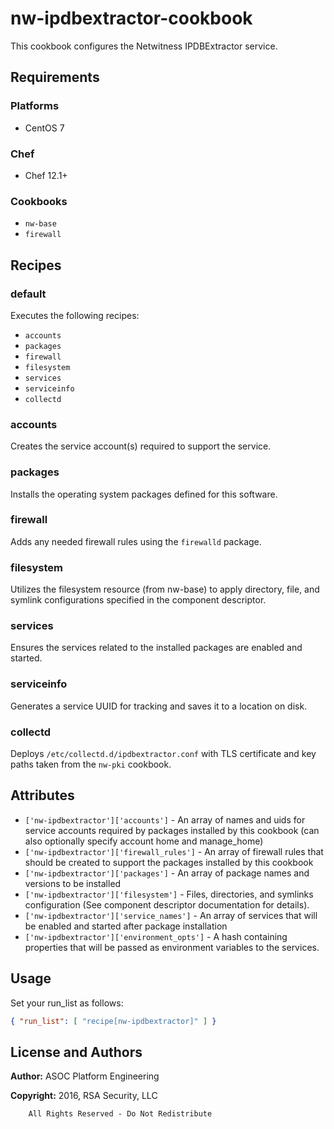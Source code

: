 # nw-ipdbextractor-cookbook

This cookbook configures the Netwitness IPDBExtractor service.

## Requirements

### Platforms

* CentOS 7

### Chef

* Chef 12.1+

### Cookbooks

* `nw-base`
* `firewall`

## Recipes

### default

Executes the following recipes:
* `accounts`
* `packages`
* `firewall`
* `filesystem`
* `services`
* `serviceinfo`
* `collectd`

### accounts

Creates the service account(s) required to support the service.

### packages

Installs the operating system packages defined for this software.

### firewall

Adds any needed firewall rules using the `firewalld` package.

### filesystem

Utilizes the filesystem resource (from nw-base) to apply directory, file,
and symlink configurations specified in the component descriptor.

### services

Ensures the services related to the installed packages are enabled and
started.

### serviceinfo

Generates a service UUID for tracking and saves it to a location on disk.

### collectd

Deploys `/etc/collectd.d/ipdbextractor.conf` with TLS certificate and key paths
taken from the `nw-pki` cookbook.

## Attributes

* `['nw-ipdbextractor']['accounts']` - An array of names and uids for
  service accounts required by packages installed by this cookbook
  (can also optionally specify account home and manage_home)
* `['nw-ipdbextractor']['firewall_rules']` - An array of firewall rules
  that should be created to support the packages installed by this cookbook
* `['nw-ipdbextractor']['packages']` - An array of package names and
  versions to be installed
* `['nw-ipdbextractor']['filesystem']` - Files, directories, and symlinks
  configuration (See component descriptor documentation for details).
* `['nw-ipdbextractor']['service_names']` - An array of services that
  will be enabled and started after package installation
* `['nw-ipdbextractor']['environment_opts']` - A hash containing properties 
  that will be passed as environment variables to the services.

## Usage

Set your run\_list as follows:

```json
{ "run_list": [ "recipe[nw-ipdbextractor]" ] }
```

## License and Authors

**Author:** ASOC Platform Engineering

**Copyright:** 2016, RSA Security, LLC

```text
    All Rights Reserved - Do Not Redistribute
```
